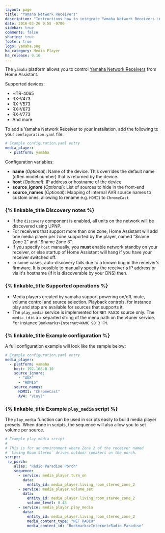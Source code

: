 ```yaml
---
layout: page
title: "Yamaha Network Receivers"
description: "Instructions how to integrate Yamaha Network Receivers into Home Assistant."
date: 2016-03-26 0:58 -0700
sidebar: true
comments: false
sharing: true
footer: true
logo: yamaha.png
ha_category: Media Player
ha_release: 0.16
---
```


The `yamaha` platform allows you to control [Yamaha Network Receivers](http://usa.yamaha.com/products/audio-visual/av-receivers-amps/rx) from Home Assistant.

Supported devices:

- HTR-4065
- RX-V473
- RX-V573
- RX-V673
- RX-V773
- And more

To add a Yamaha Network Receiver to your installation, add the following to your `configuration.yaml` file:

```yaml
# Example configuration.yaml entry
media_player:
  - platform: yamaha
```
Configuration variables:

- **name** (*Optional*): Name of the device. This overrides the
  default name (often model number) that is returned by the device.
- **host** (*Optional*): IP address or hostname of the device
- **source_ignore** (*Optional*): List of sources to hide in the front-end
- **source_names** (*Optional*): Mapping of internal AVR source names to custom ones, allowing to rename e.g. `HDMI1` to `ChromeCast`

### {% linkable_title Discovery notes %}

- If the `discovery` component is enabled, all units on the network
  will be discovered using UPNP.
- For receivers that support more than one zone, Home Assistant will
  add one media player per zone supported by the player, named "$name
  Zone 2" and "$name Zone 3".
- If you specify `host` manually, you **must** enable network standby
  on your receiver, or else startup of Home Assistant will hang if you
  have your receiver switched off.
- In some cases, auto-discovery fails due to a known bug in the
  receiver's firmware. It is possible to manually specify the
  receiver's IP address or via it's hostname (if it is discoverable by
  your DNS) then.

### {% linkable_title Supported operations %}

- Media players created by yamaha support powering on/off, mute,
  volume control and source selection. Playback controls, for instance
  play and stop are available for sources that supports it.
- The `play_media` service is implemented for `NET RADIO` source
  only. The `media_id` is a `>` separted string of the menu path on
  the vtuner service. For instance `Bookmarks>Internet>WAMC 90.3 FM`.

### {% linkable_title Example configuration %}

A full configuration example will look like the sample below:
```yaml
# Example configuration.yaml entry
media_player:
  - platform: yamaha
    host: 192.168.0.10
    source_ignore:
      - "AUX"
      - "HDMI6"
    source_names:
      HDMI1: "ChromeCast"
      AV4: "Vinyl"
```

### {% linkable_title Example `play_media` script %}

The `play_media` function can be used in scripts easily to build media
player presets. When done in scripts, the sequence will also allow you
to set volume per source.

```yaml
# Example play_media script
#
# This is for an environment where Zone 2 of the receiver named
# `Living Room Stereo` drives outdoor speakers on the porch.
script:
 rp_porch:
    alias: "Radio Paradise Porch"
    sequence:
      - service: media_player.turn_on
        data:
          entity_id: media_player.living_room_stereo_zone_2
      - service: media_player.volume_set
        data:
          entity_id: media_player.living_room_stereo_zone_2
          volume_level: 0.48
      - service: media_player.play_media
        data:
          entity_id: media_player.living_room_stereo_zone_2
          media_content_type: "NET RADIO"
          media_content_id: "Bookmarks>Internet>Radio Paradise"

```
